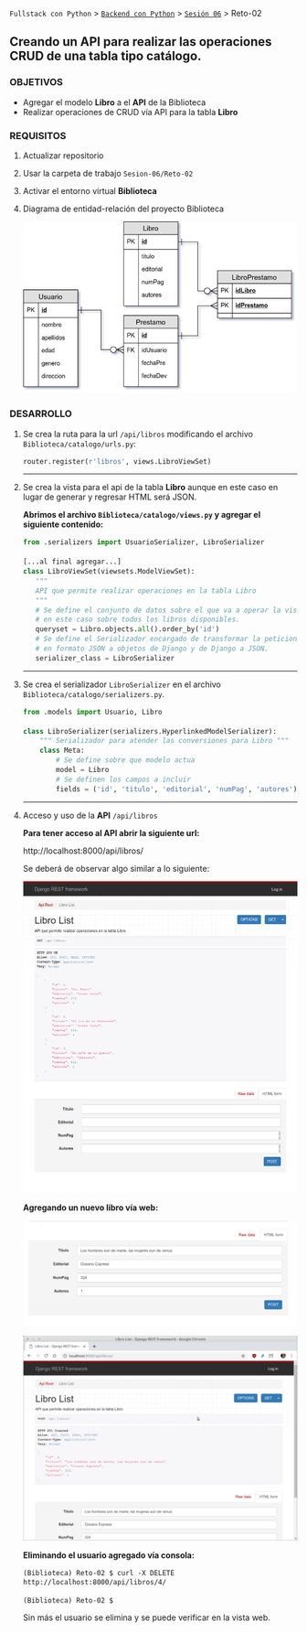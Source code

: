 `Fullstack con Python` > [`Backend con Python`](../../Readme.md) > [`Sesión 06`](../Readme.md) > Reto-02
## Creando un API para realizar las operaciones CRUD de una tabla tipo catálogo.

### OBJETIVOS
- Agregar el modelo __Libro__ a el __API__ de la Biblioteca
- Realizar operaciones de CRUD vía API para la tabla __Libro__

### REQUISITOS
1. Actualizar repositorio
1. Usar la carpeta de trabajo `Sesion-06/Reto-02`
1. Activar el entorno virtual __Biblioteca__
1. Diagrama de entidad-relación del proyecto Biblioteca

   ![Diagrama entidad-relación](assets/biblioteca-diagrama-modelo-er.jpg)

### DESARROLLO
1. Se crea la ruta para la url `/api/libros` modificando el archivo `Biblioteca/catalogo/urls.py`:

   ```python
   router.register(r'libros', views.LibroViewSet)
   ```
   ***

1. Se crea la vista para el api de la tabla __Libro__ aunque en este caso en lugar de generar y regresar HTML será JSON.

   __Abrimos el archivo `Biblioteca/catalogo/views.py` y agregar el siguiente contenido:__

   ```python
   from .serializers import UsuarioSerializer, LibroSerializer

   [...al final agregar...]
   class LibroViewSet(viewsets.ModelViewSet):
      """
      API que permite realizar operaciones en la tabla Libro
      """
      # Se define el conjunto de datos sobre el que va a operar la vista,
      # en este caso sobre todos los libros disponibles.
      queryset = Libro.objects.all().order_by('id')
      # Se define el Serializador encargado de transformar la peticiones
      # en formato JSON a objetos de Django y de Django a JSON.
      serializer_class = LibroSerializer
   ```
   ***

1. Se crea el serializador `LibroSerializer` en el archivo `Biblioteca/catalogo/serializers.py`.

   ```python
   from .models import Usuario, Libro

   class LibroSerializer(serializers.HyperlinkedModelSerializer):
       """ Serializador para atender las conversiones para Libro """
       class Meta:
           # Se define sobre que modelo actua
           model = Libro
           # Se definen los campos a incluir
           fields = ('id', 'titulo', 'editorial', 'numPag', 'autores')
   ```
   ***

1. Acceso y uso de la __API__ `/api/libros`

   __Para tener acceso al API abrir la siguiente url:__

   http://localhost:8000/api/libros/

   Se deberá de observar algo similar a lo siguiente:

   ![biblioteca API Libros](assets/api-libros-01.png)

   __Agregando un nuevo libro vía web:__

   ![Agregando libro vía web](assets/api-libros-02.png)

   ![Libro agregado](assets/api-libros-03.png)

   __Eliminando el usuario agregado vía consola:__

   ```console
   (Biblioteca) Reto-02 $ curl -X DELETE http://localhost:8000/api/libros/4/

   (Biblioteca) Reto-02 $
   ```
   Sin más el usuario se elimina y se puede verificar en la vista web.
